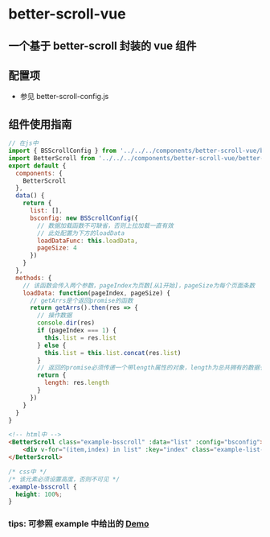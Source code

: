 # better-scroll-vue

## 一个基于 better-scroll 封装的 vue 组件

## 配置项

* 参见 better-scroll-config.js

## 组件使用指南

```javascript
// 在js中
import { BSScrollConfig } from '../../../components/better-scroll-vue/better-scroll-config.js'
import BetterScroll from '../../../components/better-scroll-vue/better-scroll'
export default {
  components: {
    BetterScroll
  },
  data() {
    return {
      list: [],
      bsconfig: new BSScrollConfig({
        // 数据加载函数不可缺省，否则上拉加载一直有效
        // 此处配置为下方的loadData
        loadDataFunc: this.loadData,
        pageSize: 4
      })
    }
  },
  methods: {
    // 该函数会传入两个参数，pageIndex为页数[从1开始]，pageSize为每个页面条数
    loadData: function(pageIndex, pageSize) {
      // getArrs是个返回promise的函数
      return getArrs().then(res => {
        // 操作数据
        console.dir(res)
        if (pageIndex === 1) {
          this.list = res.list
        } else {
          this.list = this.list.concat(res.list)
        }
        // 返回的promise必须传递一个带length属性的对象，length为总共拥有的数据长度
        return {
          length: res.length
        }
      })
    }
  }
}
```

```html
<!-- html中 -->
<BetterScroll class="example-bsscroll" :data="list" :config="bsconfig">
    <div v-for="(item,index) in list" :key="index" class="example-list-item">{{item}}</div>
</BetterScroll>
```

```css
/* css中 */
/* 该元素必须设置高度，否则不可见 */
.example-bsscroll {
  height: 100%;
}
```

### tips: 可参照 example 中给出的 [Demo](../../modules/example/components/HelloWorld.vue)
